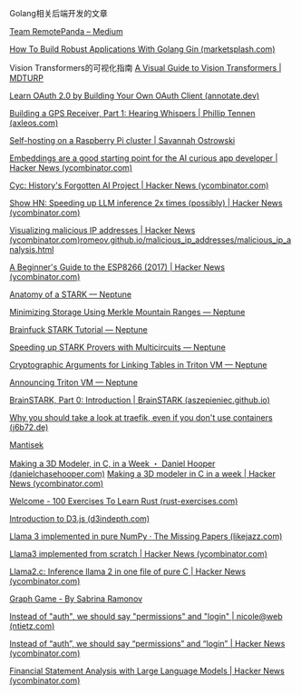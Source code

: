 
Golang相关后端开发的文章

[Team RemotePanda – Medium](https://medium.com/@RP_Guests)

[How To Build Robust Applications With Golang Gin (marketsplash.com)](https://marketsplash.com/tutorials/go/golang-gin/)

Vision Transformers的可视化指南 [A Visual Guide to Vision Transformers | MDTURP](https://blog.mdturp.ch/posts/2024-04-05-visual_guide_to_vision_transformer.html)

[Learn OAuth 2.0 by Building Your Own OAuth Client (annotate.dev)](https://annotate.dev/p/hello-world/learn-oauth-2-0-by-building-your-own-oauth-client-U2HaZNtvQojn4F)

[Building a GPS Receiver, Part 1: Hearing Whispers | Phillip Tennen (axleos.com)](https://axleos.com/building-a-gps-receiver-part-1-hearing-whispers/)

[Self-hosting on a Raspberry Pi cluster | Savannah Ostrowski](https://savannahostrowski.com/posts/raspberry-pi-cluster/)

[Embeddings are a good starting point for the AI curious app developer | Hacker News (ycombinator.com)](https://news.ycombinator.com/item?id=40067486)

[Cyc: History's Forgotten AI Project | Hacker News (ycombinator.com)](https://news.ycombinator.com/item?id=40069298)

[Show HN: Speeding up LLM inference 2x times (possibly) | Hacker News (ycombinator.com)](https://news.ycombinator.com/item?id=40067677)

[Visualizing malicious IP addresses | Hacker News (ycombinator.com)](https://news.ycombinator.com/item?id=40164337)[romeov.github.io/malicious_ip_addresses/malicious_ip_analysis.html](https://romeov.github.io/malicious_ip_addresses/malicious_ip_analysis.html)


[A Beginner's Guide to the ESP8266 (2017) | Hacker News (ycombinator.com)](https://news.ycombinator.com/item?id=40151982)

[Anatomy of a STARK — Neptune](https://neptune.cash/learn/stark-anatomy/)

[Minimizing Storage Using Merkle Mountain Ranges — Neptune](https://neptune.cash/learn/mmr/)

[Brainfuck STARK Tutorial — Neptune](https://neptune.cash/learn/brainfuck-tutorial/)

[Speeding up STARK Provers with Multicircuits — Neptune](https://neptune.cash/learn/speed-up-stark-provers-with-multicircuits/)

[Cryptographic Arguments for Linking Tables in Triton VM — Neptune](https://neptune.cash/learn/tvm-cross-table-args/)

[Announcing Triton VM — Neptune](https://neptune.cash/blog/announcing-tvm/)

[BrainSTARK, Part 0: Introduction | BrainSTARK (aszepieniec.github.io)](https://aszepieniec.github.io/stark-brainfuck/)

[Why you should take a look at traefik, even if you don't use containers (j6b72.de)](https://j6b72.de/article/why-you-should-take-a-look-at-traefik/)

[Mantisek](https://mantisek.com/wireguard-tutorial-11720202048)

[Making a 3D Modeler, in C, in a Week ・ Daniel Hooper (danielchasehooper.com)](https://danielchasehooper.com/posts/shapeup/) [Making a 3D modeler in C in a week | Hacker News (ycombinator.com)](https://news.ycombinator.com/item?id=40239164)



[Welcome - 100 Exercises To Learn Rust (rust-exercises.com)](https://rust-exercises.com/)

[Introduction to D3.js (d3indepth.com)](https://www.d3indepth.com/introduction/)

[Llama 3 implemented in pure NumPy · The Missing Papers (likejazz.com)](https://docs.likejazz.com/llama3.np/)

[Llama3 implemented from scratch | Hacker News (ycombinator.com)](https://news.ycombinator.com/item?id=40408880)

[Llama2.c: Inference llama 2 in one file of pure C | Hacker News (ycombinator.com)](https://news.ycombinator.com/item?id=36838051)

[Graph Game - By Sabrina Ramonov](https://graphgame.sabrina.dev/)


[Instead of "auth", we should say "permissions" and "login" | nicole@web (ntietz.com)](https://ntietz.com/blog/lets-say-instead-of-auth/)

[Instead of “auth”, we should say “permissions” and “login” | Hacker News (ycombinator.com)](https://news.ycombinator.com/item?id=40491480)

[Financial Statement Analysis with Large Language Models | Hacker News (ycombinator.com)](https://news.ycombinator.com/item?id=40468518)

